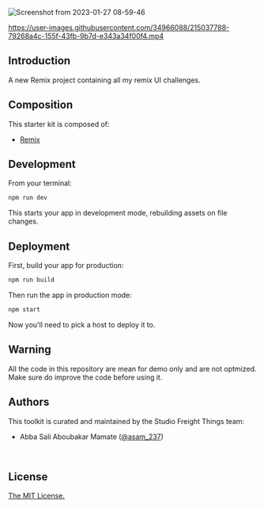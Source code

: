 ![Screenshot from 2023-01-27 08-59-46](https://user-images.githubusercontent.com/34966088/215037748-8ded9828-886b-4afb-a140-3dca708ce676.png)

https://user-images.githubusercontent.com/34966088/215037788-79268a4c-155f-43fb-9b7d-e343a34f00f4.mp4

## Introduction

A new Remix project containing all my remix UI challenges.
<br/>

## Composition

This starter kit is composed of:

- [Remix](http://remix.run)
  <br/>

## Development

From your terminal:

```sh
npm run dev
```

This starts your app in development mode, rebuilding assets on file changes.

## Deployment

First, build your app for production:

```sh
npm run build
```

Then run the app in production mode:

```sh
npm start
```

Now you'll need to pick a host to deploy it to.

## Warning

All the code in this repository are mean for demo only and are not optmized. Make sure do improve the code before using it.

## Authors

This toolkit is curated and maintained by the Studio Freight Things team:

- Abba Sali Aboubakar Mamate ([@asam_237](https://twitter.com/asam_237))

<br/>

## License

[The MIT License.](https://opensource.org/licenses/MIT)
